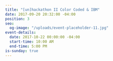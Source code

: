 ```yaml
---
title: "[un]hackathon II Color Coded & IBM"
date: 2017-09-20 20:32:00 -04:00
position: 3
seo:
  og-image: "/uploads/event-placeholder-11.jpg"
event-details:
  date: 2017-10-22 00:00:00 -04:00
  start-time: 10:00 AM
  end-time: 5:00 PM
is-sunday: true
---
```


